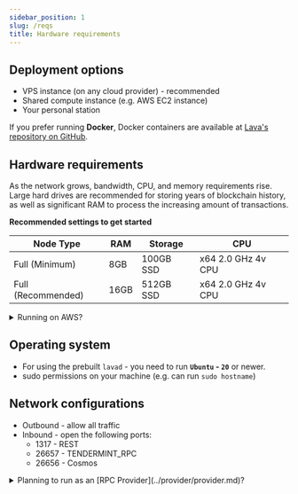 ```yaml
---
sidebar_position: 1
slug: /reqs
title: Hardware requirements
---
```


## Deployment options

- VPS instance (on any cloud provider) - recommended 
- Shared compute instance (e.g. AWS EC2 instance)
- Your personal station

If you prefer running **Docker**, Docker containers are available at [Lava's repository on GitHub](https://github.com/lavanet/lava/tree/main/docker).

## Hardware requirements

As the network grows, bandwidth, CPU, and memory requirements rise. Large hard drives are recommended for storing years of blockchain history, as well as significant RAM to process the increasing amount of transactions.

**Recommended settings to get started**

| Node Type     | RAM                   | Storage       | CPU
| -----------   | --------------------- | -----------   | ---
| Full (Minimum)| 8GB                   | 100GB SSD          | x64 2.0 GHz 4v CPU 
| Full (Recommended)| 16GB              | 512GB SSD     | x64 2.0 GHz 4v CPU 

<details>
<summary>Running on AWS?</summary>

Settings:

- Minimum `Instance Type` - **`c4.xlarge`**
- `Configure storage` - **`GP2 drive`**

</details>

## Operating system
- For using the prebuilt `lavad` - you need to run **`Ubuntu` - `20`** or newer.
- sudo permissions on your machine (e.g. can run `sudo hostname`)

## Network configurations
- Outbound - allow all traffic
- Inbound - open the following ports:
    - 1317 - REST
    - 26657 - TENDERMINT_RPC
    - 26656 - Cosmos

<details>
<summary>Planning to run as an [RPC Provider](../provider/provider.md)?</summary>

Add these specific ports:
        - 22221 
        - 22231 
        - 22241 

</details>
